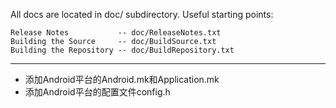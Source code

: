 All docs are located in doc/ subdirectory. Useful starting points:

```
Release Notes           -- doc/ReleaseNotes.txt
Building the Source     -- doc/BuildSource.txt
Building the Repository -- doc/BuildRepository.txt
```

---

- 添加Android平台的Android.mk和Application.mk
- 添加Android平台的配置文件config.h

